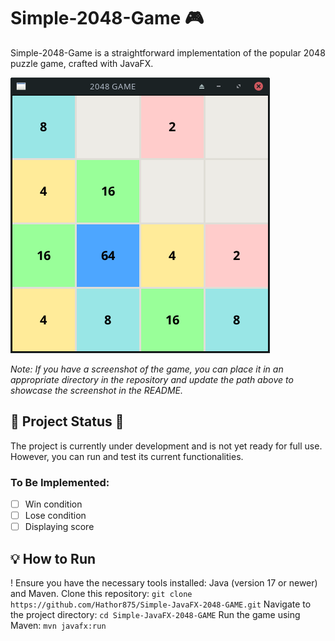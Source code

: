 # Simple-2048-Game 🎮

Simple-2048-Game is a straightforward implementation of the popular 2048 puzzle game, crafted with JavaFX.

![screenshot](2048ss.png)

_Note: If you have a screenshot of the game, you can place it in an appropriate directory in the repository and update the path above to showcase the screenshot in the README._

## 🚧 Project Status 🚧

The project is currently under development and is not yet ready for full use. However, you can run and test its current functionalities.

### To Be Implemented:

- [ ] Win condition
- [ ] Lose condition
- [ ] Displaying score

## 💡 How to Run

! Ensure you have the necessary tools installed: Java (version 17 or newer) and Maven.
Clone this repository:
`git clone https://github.com/Hathor875/Simple-JavaFX-2048-GAME.git`
Navigate to the project directory:
`cd Simple-JavaFX-2048-GAME`
Run the game using Maven:
`mvn javafx:run`
